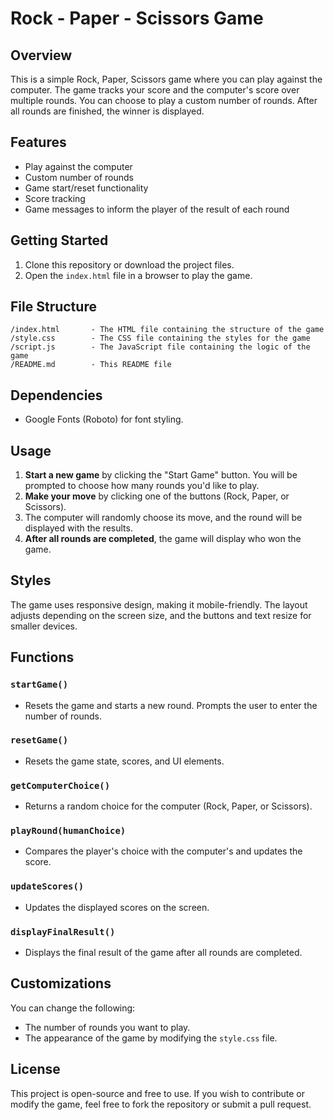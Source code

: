 
# Rock - Paper - Scissors Game

## Overview
This is a simple Rock, Paper, Scissors game where you can play against the computer. The game tracks your score and the computer's score over multiple rounds. You can choose to play a custom number of rounds. After all rounds are finished, the winner is displayed.

## Features
- Play against the computer
- Custom number of rounds
- Game start/reset functionality
- Score tracking
- Game messages to inform the player of the result of each round

## Getting Started

1. Clone this repository or download the project files.
2. Open the `index.html` file in a browser to play the game.

## File Structure

```
/index.html       - The HTML file containing the structure of the game
/style.css        - The CSS file containing the styles for the game
/script.js        - The JavaScript file containing the logic of the game
/README.md        - This README file
```

## Dependencies

- Google Fonts (Roboto) for font styling.

## Usage

1. **Start a new game** by clicking the "Start Game" button. You will be prompted to choose how many rounds you'd like to play.
2. **Make your move** by clicking one of the buttons (Rock, Paper, or Scissors).
3. The computer will randomly choose its move, and the round will be displayed with the results.
4. **After all rounds are completed**, the game will display who won the game.

## Styles

The game uses responsive design, making it mobile-friendly. The layout adjusts depending on the screen size, and the buttons and text resize for smaller devices.

## Functions

### `startGame()`
- Resets the game and starts a new round. Prompts the user to enter the number of rounds.

### `resetGame()`
- Resets the game state, scores, and UI elements.

### `getComputerChoice()`
- Returns a random choice for the computer (Rock, Paper, or Scissors).

### `playRound(humanChoice)`
- Compares the player's choice with the computer's and updates the score.

### `updateScores()`
- Updates the displayed scores on the screen.

### `displayFinalResult()`
- Displays the final result of the game after all rounds are completed.

## Customizations

You can change the following:
- The number of rounds you want to play.
- The appearance of the game by modifying the `style.css` file.

## License

This project is open-source and free to use. If you wish to contribute or modify the game, feel free to fork the repository or submit a pull request.
